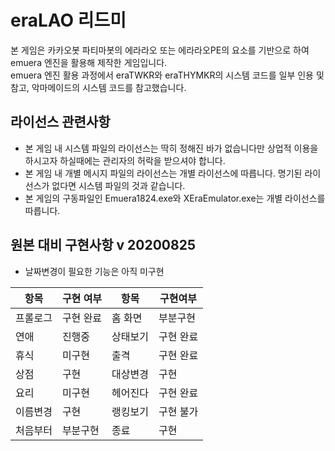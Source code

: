 # eraLAO 리드미

본 게임은 카카오봇 파티마봇의 에라라오 또는 에라라오PE의 요소를 기반으로 하여 emuera 엔진을 활용해 제작한 게임입니다.  
emuera 엔진 활용 과정에서 eraTWKR와 eraTHYMKR의 시스템 코드를 일부 인용 및 참고, 악마메이드의 시스템 코드를 참고했습니다.

## 라이선스 관련사항

* 본 게임 내 시스템 파일의 라이선스는 딱히 정해진 바가 없습니다만 상업적 이용을 하시고자 하실때에는 관리자의 허락을 받으셔야 합니다.
* 본 게임 내 개별 메시지 파일의 라이선스는 개별 라이선스에 따릅니다. 명기된 라이선스가 없다면 시스템 파일의 것과 같습니다.
* 본 게임의 구동파일인 Emuera1824.exe와 XEraEmulator.exe는 개별 라이선스를 따릅니다.

## 원본 대비 구현사항 v 20200825

* 날짜변경이 필요한 기능은 아직 미구현

| 항목 | 구현 여부 | 항목 | 구현여부 |
| --- | --- | --- | --- |
| 프롤로그 | 구현 완료 | 홈 화면 | 부분구현 |
| 연애 | 진행중 | 상태보기 | 구현 완료 |
| 휴식 | 미구현 | 출격 | 구현 완료 |
| 상점 | 구현 | 대상변경 | 구현 |
| 요리 | 미구현 | 헤어진다 | 구현 완료 |
| 이름변경 | 구현 | 랭킹보기 | 구현 불가 |
| 처음부터 | 부분구현 | 종료 | 구현 |
